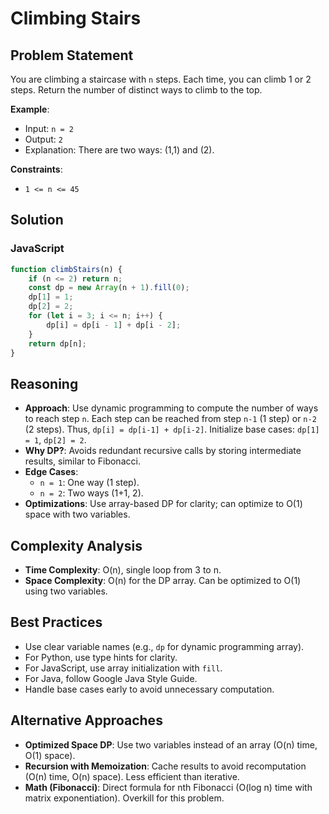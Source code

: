 # Climbing Stairs

## Problem Statement
You are climbing a staircase with `n` steps. Each time, you can climb 1 or 2 steps. Return the number of distinct ways to climb to the top.

**Example**:
- Input: `n = 2`
- Output: `2`
- Explanation: There are two ways: (1,1) and (2).

**Constraints**:
- `1 <= n <= 45`

## Solution

### JavaScript
```javascript
function climbStairs(n) {
    if (n <= 2) return n;
    const dp = new Array(n + 1).fill(0);
    dp[1] = 1;
    dp[2] = 2;
    for (let i = 3; i <= n; i++) {
        dp[i] = dp[i - 1] + dp[i - 2];
    }
    return dp[n];
}
```

## Reasoning
- **Approach**: Use dynamic programming to compute the number of ways to reach step `n`. Each step can be reached from step `n-1` (1 step) or `n-2` (2 steps). Thus, `dp[i] = dp[i-1] + dp[i-2]`. Initialize base cases: `dp[1] = 1`, `dp[2] = 2`.
- **Why DP?**: Avoids redundant recursive calls by storing intermediate results, similar to Fibonacci.
- **Edge Cases**:
  - `n = 1`: One way (1 step).
  - `n = 2`: Two ways (1+1, 2).
- **Optimizations**: Use array-based DP for clarity; can optimize to O(1) space with two variables.

## Complexity Analysis
- **Time Complexity**: O(n), single loop from 3 to n.
- **Space Complexity**: O(n) for the DP array. Can be optimized to O(1) using two variables.

## Best Practices
- Use clear variable names (e.g., `dp` for dynamic programming array).
- For Python, use type hints for clarity.
- For JavaScript, use array initialization with `fill`.
- For Java, follow Google Java Style Guide.
- Handle base cases early to avoid unnecessary computation.

## Alternative Approaches
- **Optimized Space DP**: Use two variables instead of an array (O(n) time, O(1) space).
- **Recursion with Memoization**: Cache results to avoid recomputation (O(n) time, O(n) space). Less efficient than iterative.
- **Math (Fibonacci)**: Direct formula for nth Fibonacci (O(log n) time with matrix exponentiation). Overkill for this problem.